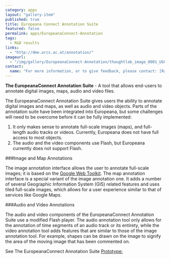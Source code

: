 ```yaml
---
category: apps
layout: "gallery-item"
published: true
title: Europeana Connect Annotation Suite
featured: false
permalink: apps/EuropeanaConnect-Annotation
tags: 
  - R&D results
links: 
  - "http://dme.arcs.ac.at/annotation/"
imageurl: 
  - "/img/gallery/EuropeanaConnect-Annotation/thoughtlab_image_0001_UGC--.png"
contact: 
  name: "For more information, or to give feedback, please contact: [Rainer Simon](rainer.simon@ait.ac.at?subject=ThoughtLab:%20EuropeanaConnect%20Annotation%20Tool%20feedback)"
---
```

**The EuropeanaConnect Annotation Suite** - A tool that allows end-users to annotate digital images, maps, audio and video files.

The EuropeanaConnect Annotation Suite gives users the ability to annotate digital images and maps, as well as audio and video objects. Parts of the annotation suite have been integrated into Europeana, but some challenges will need to be overcome before it can be fully implemented:
1. It only makes sense to annotate full-scale images (maps), and full-length audio tracks or videos. Currently, Europeana does not have full access to most objects.
2. The audio and the video components use Flash, but Europeana currently does not support Flash.

###Image and Map Annotations

The image annotation interface allows the user to annotate full-scale images; it is based on the [Google Web Toolkit](http://code.google.com/intl/nl-NL/webtoolkit/). The map annotation interface is a special variant of the image annotation one. It adds a number of several Geographic Information System (GIS) related features and uses tiled full-scale images, which allows for a user experience similar to that of services like Google Maps.

###Audio and Video Annotations

The audio and video components of the EuropeanaConnect Annotation Suite use a modified Flash player. The audio annotation tool only allows for the annotation of time segments of an audio track or its entirety, while the video annotation tool adds features that are similar to those of the image annotation tool. For example, shapes can be drawn on the image to signify the area of the moving image that has been commented on.

See The EuropeanaConnect Annotation Suite [Prototype:](http://dme.arcs.ac.at/annotation/)
